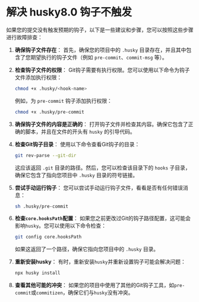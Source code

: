 # 解决 husky8.0 钩子不触发

如果您的提交没有触发预期的钩子，以下是一些建议和步骤，您可以按照这些步骤进行故障排查：

1. **确保钩子文件存在**： 首先，确保您的项目中的 `.husky` 目录存在，并且其中包含了您期望执行的钩子文件（例如 `pre-commit`、`commit-msg` 等）。

2. **检查钩子文件的权限**： Git钩子需要有执行权限。您可以使用以下命令为钩子文件添加执行权限：

   ```bash
   chmod +x .husky/<hook-name>
   ```

   例如，为 `pre-commit` 钩子添加执行权限：

   ```bash
   chmod +x .husky/pre-commit
   ```

3. **确保钩子文件的内容是正确的**： 打开钩子文件并检查其内容。确保它包含了正确的脚本，并且在文件的开头有 `husky` 的引导代码。

4. **检查Git钩子目录**： 使用以下命令查看Git钩子的目录：

   ```bash
   git rev-parse --git-dir
   ```

   这应该返回 `.git` 目录的路径。然后，您可以检查该目录下的 `hooks` 子目录，确保它包含了指向您项目中 `.husky` 目录的符号链接。

5. **尝试手动运行钩子**： 您可以尝试手动运行钩子文件，看看是否有任何错误消息：

   ```bash
   sh .husky/pre-commit
   ```

6. **检查`core.hooksPath`配置**： 如果您之前更改过Git的钩子路径配置，这可能会影响`husky`。您可以使用以下命令检查：

   ```bash
   git config core.hooksPath
   ```

   如果这返回了一个路径，确保它指向您项目中的 `.husky` 目录。

7. **重新安装husky**： 有时，重新安装`husky`并重新设置钩子可能会解决问题：

   ```bash
   npx husky install
   ```

8. **查看其他可能的冲突**： 如果您的项目中使用了其他的Git钩子工具，如`pre-commit`或`commitizen`，确保它们与`husky`没有冲突。